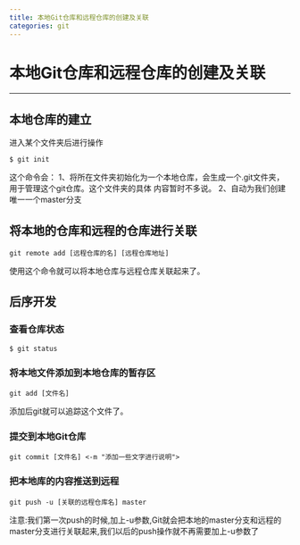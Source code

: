 ```yaml
---
title: 本地Git仓库和远程仓库的创建及关联
categories: git
---
```

# 本地Git仓库和远程仓库的创建及关联
---
## 本地仓库的建立
进入某个文件夹后进行操作
```$xslt
$ git init
```
这个命令会：
1、将所在文件夹初始化为一个本地仓库，会生成一个.git文件夹，用于管理这个git仓库。这个文件夹的具体
内容暂时不多说。
2、自动为我们创建唯一一个master分支

## 将本地的仓库和远程的仓库进行关联
```$xslt
git remote add [远程仓库的名] [远程仓库地址]
```
使用这个命令就可以将本地仓库与远程仓库关联起来了。

## 后序开发

### 查看仓库状态
```$xslt
$ git status
```

### 将本地文件添加到本地仓库的暂存区
```$xslt
git add [文件名]
```
添加后git就可以追踪这个文件了。

### 提交到本地Git仓库
```$xslt
git commit [文件名] <-m "添加一些文字进行说明">
```

### 把本地库的内容推送到远程
```$xslt
git push -u [关联的远程仓库名] master
```
注意:我们第一次push的时候,加上-u参数,Git就会把本地的master分支和远程的master分支进行关联起来,我们以后的push操作就不再需要加上-u参数了